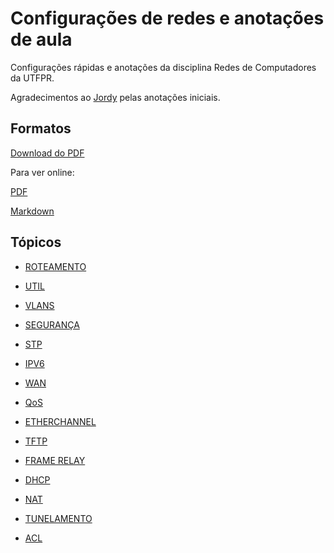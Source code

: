 # Configurações de redes e anotações de aula

Configurações rápidas e anotações da disciplina Redes de Computadores da UTFPR. 

Agradecimentos ao [Jordy](https://github.com/jordyantunes/) pelas anotações iniciais.

## Formatos

[Download do PDF](https://github.com/yudi-matsuzake/configuracoes-de-rede/raw/master/configuracoes-de-rede.pdf)

Para ver online:

[PDF](configuracoes-de-rede.pdf)

[Markdown](configuracoes-de-rede.md)

## Tópicos

* [ROTEAMENTO](roteamento.md)

* [UTIL](util.md)

* [VLANS](vlan.md)

* [SEGURANÇA](seguranca.md)

* [STP](stp.md)

* [IPV6](ipv6.md)

* [WAN](wan.md)

* [QoS](QoS.md)

* [ETHERCHANNEL](etherchannel.md)

* [TFTP](tftp.md)

* [FRAME RELAY](frame_relay.md)

* [DHCP](dhcp.md)

* [NAT](nat.md)

* [TUNELAMENTO](tunelamento.md)

* [ACL](acl.md)
